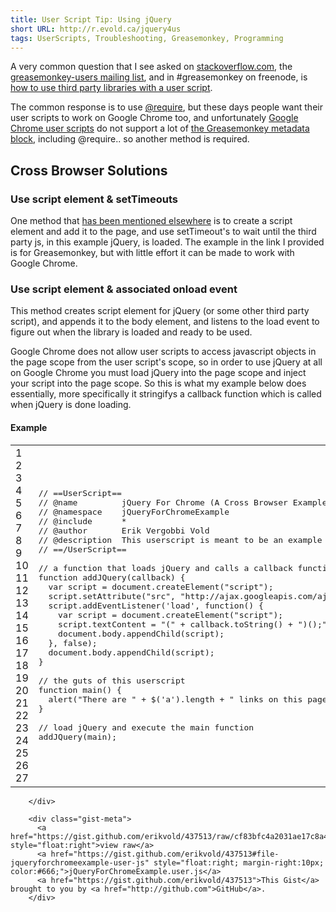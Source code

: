 ```yaml
---
title: User Script Tip: Using jQuery
short URL: http://r.evold.ca/jquery4us
tags: UserScripts, Troubleshooting, Greasemonkey, Programming
---
```

A very common question that I see asked on <a title="StackOverflow" rel="external" rev="vote-for" target="_blank" href="http://stackoverflow.com/">stackoverflow.com</a>, the <a title="greasemonkey-users" rel="external" rev="vote-for" target="_blank" href="http://groups.google.com/group/greasemonkey-users">greasemonkey-users mailing list</a>, and in #greasemonkey on freenode, is <a title="Third-Party Libraries" rel="external" rev="vote-for" target="_blank" href="http://wiki.greasespot.net/Third-Party_Libraries">how to use third party libraries with a user script</a>.
</p>

<p>
The common response is to use <a title="@require - Metadata block - Greasemonkey" rel="external" rev="vote-for" target="_blank" href="http://wiki.greasespot.net/Metadata_Block#.40require">@require</a>, but these days people want their user scripts to work on Google Chrome too, and unfortunately <a title="Google Chrome User Scripts" rel="external nofollow" rev="vote-against" target="_blank" href="http://www.chromium.org/developers/design-documents/user-scripts">Google Chrome user scripts</a> do not support a lot of <a title="Metadata block - Greasemonkey" rel="external" rev="vote-for" target="_blank" href="http://wiki.greasespot.net/Metadata_Block">the Greasemonkey metadata block</a>, including @require.. so another method is required.
</p>
<h2>Cross Browser Solutions</h2>
<h3>Use script element &amp; setTimeouts</h3>
<p>
One method that <a rel="external nofollow" rev="vote-against" target="_blank" href="http://joanpiedra.com/jquery/greasemonkey/">has been mentioned elsewhere</a> is to create a script element and add it to the page, and use setTimeout's to wait until the third party js, in this example jQuery, is loaded. The example in the link I provided is for Greasemonkey, but with little effort it can be made to work with Google Chrome.
</p>

<h3>Use script element &amp; associated onload event</h3>
<p>
This method creates script element for jQuery (or some other third party script), and appends it to the body element, and listens to the load event to figure out when the library is loaded and ready to be used.
</p>

<p>
Google Chrome does not allow user scripts to access javascript objects in the page scope from the user script's scope, so in order to use jQuery at all on Google Chrome you must load jQuery into the page scope and inject your script into the page scope. So this is what my example below does essentially, more specifically it stringifys a callback function which is called when jQuery is done loading.
</p>

<h4>Example</h4>
<script src="http://gist.github.com/437513.js"></script><link href="https://gist.github.com/assets/embed-0af287a4b5c981db301049e56f06e5d3.css" media="screen" rel="stylesheet"><div id="gist437513" class="gist">
      <div class="gist-file">
        <div class="gist-data gist-syntax">



  <div class="file-data">
    <table class="lines highlight" cellpadding="0" cellspacing="0">
      <tbody><tr>
        <td class="line-numbers">
          <span class="line-number" id="file-jqueryforchromeexample-user-js-L1" rel="file-jqueryforchromeexample-user-js-L1">1</span>
          <span class="line-number" id="file-jqueryforchromeexample-user-js-L2" rel="file-jqueryforchromeexample-user-js-L2">2</span>
          <span class="line-number" id="file-jqueryforchromeexample-user-js-L3" rel="file-jqueryforchromeexample-user-js-L3">3</span>
          <span class="line-number" id="file-jqueryforchromeexample-user-js-L4" rel="file-jqueryforchromeexample-user-js-L4">4</span>
          <span class="line-number" id="file-jqueryforchromeexample-user-js-L5" rel="file-jqueryforchromeexample-user-js-L5">5</span>
          <span class="line-number" id="file-jqueryforchromeexample-user-js-L6" rel="file-jqueryforchromeexample-user-js-L6">6</span>
          <span class="line-number" id="file-jqueryforchromeexample-user-js-L7" rel="file-jqueryforchromeexample-user-js-L7">7</span>
          <span class="line-number" id="file-jqueryforchromeexample-user-js-L8" rel="file-jqueryforchromeexample-user-js-L8">8</span>
          <span class="line-number" id="file-jqueryforchromeexample-user-js-L9" rel="file-jqueryforchromeexample-user-js-L9">9</span>
          <span class="line-number" id="file-jqueryforchromeexample-user-js-L10" rel="file-jqueryforchromeexample-user-js-L10">10</span>
          <span class="line-number" id="file-jqueryforchromeexample-user-js-L11" rel="file-jqueryforchromeexample-user-js-L11">11</span>
          <span class="line-number" id="file-jqueryforchromeexample-user-js-L12" rel="file-jqueryforchromeexample-user-js-L12">12</span>
          <span class="line-number" id="file-jqueryforchromeexample-user-js-L13" rel="file-jqueryforchromeexample-user-js-L13">13</span>
          <span class="line-number" id="file-jqueryforchromeexample-user-js-L14" rel="file-jqueryforchromeexample-user-js-L14">14</span>
          <span class="line-number" id="file-jqueryforchromeexample-user-js-L15" rel="file-jqueryforchromeexample-user-js-L15">15</span>
          <span class="line-number" id="file-jqueryforchromeexample-user-js-L16" rel="file-jqueryforchromeexample-user-js-L16">16</span>
          <span class="line-number" id="file-jqueryforchromeexample-user-js-L17" rel="file-jqueryforchromeexample-user-js-L17">17</span>
          <span class="line-number" id="file-jqueryforchromeexample-user-js-L18" rel="file-jqueryforchromeexample-user-js-L18">18</span>
          <span class="line-number" id="file-jqueryforchromeexample-user-js-L19" rel="file-jqueryforchromeexample-user-js-L19">19</span>
          <span class="line-number" id="file-jqueryforchromeexample-user-js-L20" rel="file-jqueryforchromeexample-user-js-L20">20</span>
          <span class="line-number" id="file-jqueryforchromeexample-user-js-L21" rel="file-jqueryforchromeexample-user-js-L21">21</span>
          <span class="line-number" id="file-jqueryforchromeexample-user-js-L22" rel="file-jqueryforchromeexample-user-js-L22">22</span>
          <span class="line-number" id="file-jqueryforchromeexample-user-js-L23" rel="file-jqueryforchromeexample-user-js-L23">23</span>
          <span class="line-number" id="file-jqueryforchromeexample-user-js-L24" rel="file-jqueryforchromeexample-user-js-L24">24</span>
          <span class="line-number" id="file-jqueryforchromeexample-user-js-L25" rel="file-jqueryforchromeexample-user-js-L25">25</span>
          <span class="line-number" id="file-jqueryforchromeexample-user-js-L26" rel="file-jqueryforchromeexample-user-js-L26">26</span>
          <span class="line-number" id="file-jqueryforchromeexample-user-js-L27" rel="file-jqueryforchromeexample-user-js-L27">27</span>
        </td>
        <td class="line-data">
          <pre class="line-pre"><div class="line" id="file-jqueryforchromeexample-user-js-LC1"><span class="c1">// ==UserScript==</span></div><div class="line" id="file-jqueryforchromeexample-user-js-LC2"><span class="c1">// @name         jQuery For Chrome (A Cross Browser Example)</span></div><div class="line" id="file-jqueryforchromeexample-user-js-LC3"><span class="c1">// @namespace    jQueryForChromeExample</span></div><div class="line" id="file-jqueryforchromeexample-user-js-LC4"><span class="c1">// @include      *</span></div><div class="line" id="file-jqueryforchromeexample-user-js-LC5"><span class="c1">// @author       Erik Vergobbi Vold</span></div><div class="line" id="file-jqueryforchromeexample-user-js-LC6"><span class="c1">// @description  This userscript is meant to be an example on how to use jQuery in a userscript on Google Chrome.</span></div><div class="line" id="file-jqueryforchromeexample-user-js-LC7"><span class="c1">// ==/UserScript==</span></div><div class="line" id="file-jqueryforchromeexample-user-js-LC8">&nbsp;</div><div class="line" id="file-jqueryforchromeexample-user-js-LC9"><span class="c1">// a function that loads jQuery and calls a callback function when jQuery has finished loading</span></div><div class="line" id="file-jqueryforchromeexample-user-js-LC10"><span class="kd">function</span> <span class="nx">addJQuery</span><span class="p">(</span><span class="nx">callback</span><span class="p">)</span> <span class="p">{</span></div><div class="line" id="file-jqueryforchromeexample-user-js-LC11">  <span class="kd">var</span> <span class="nx">script</span> <span class="o">=</span> <span class="nb">document</span><span class="p">.</span><span class="nx">createElement</span><span class="p">(</span><span class="s2">"script"</span><span class="p">);</span></div><div class="line" id="file-jqueryforchromeexample-user-js-LC12">  <span class="nx">script</span><span class="p">.</span><span class="nx">setAttribute</span><span class="p">(</span><span class="s2">"src"</span><span class="p">,</span> <span class="s2">"http://ajax.googleapis.com/ajax/libs/jquery/1.4.2/jquery.min.js"</span><span class="p">);</span></div><div class="line" id="file-jqueryforchromeexample-user-js-LC13">  <span class="nx">script</span><span class="p">.</span><span class="nx">addEventListener</span><span class="p">(</span><span class="s1">'load'</span><span class="p">,</span> <span class="kd">function</span><span class="p">()</span> <span class="p">{</span></div><div class="line" id="file-jqueryforchromeexample-user-js-LC14">    <span class="kd">var</span> <span class="nx">script</span> <span class="o">=</span> <span class="nb">document</span><span class="p">.</span><span class="nx">createElement</span><span class="p">(</span><span class="s2">"script"</span><span class="p">);</span></div><div class="line" id="file-jqueryforchromeexample-user-js-LC15">    <span class="nx">script</span><span class="p">.</span><span class="nx">textContent</span> <span class="o">=</span> <span class="s2">"("</span> <span class="o">+</span> <span class="nx">callback</span><span class="p">.</span><span class="nx">toString</span><span class="p">()</span> <span class="o">+</span> <span class="s2">")();"</span><span class="p">;</span></div><div class="line" id="file-jqueryforchromeexample-user-js-LC16">    <span class="nb">document</span><span class="p">.</span><span class="nx">body</span><span class="p">.</span><span class="nx">appendChild</span><span class="p">(</span><span class="nx">script</span><span class="p">);</span></div><div class="line" id="file-jqueryforchromeexample-user-js-LC17">  <span class="p">},</span> <span class="kc">false</span><span class="p">);</span></div><div class="line" id="file-jqueryforchromeexample-user-js-LC18">  <span class="nb">document</span><span class="p">.</span><span class="nx">body</span><span class="p">.</span><span class="nx">appendChild</span><span class="p">(</span><span class="nx">script</span><span class="p">);</span></div><div class="line" id="file-jqueryforchromeexample-user-js-LC19"><span class="p">}</span></div><div class="line" id="file-jqueryforchromeexample-user-js-LC20">&nbsp;</div><div class="line" id="file-jqueryforchromeexample-user-js-LC21"><span class="c1">// the guts of this userscript</span></div><div class="line" id="file-jqueryforchromeexample-user-js-LC22"><span class="kd">function</span> <span class="nx">main</span><span class="p">()</span> <span class="p">{</span></div><div class="line" id="file-jqueryforchromeexample-user-js-LC23">  <span class="nx">alert</span><span class="p">(</span><span class="s2">"There are "</span> <span class="o">+</span> <span class="nx">$</span><span class="p">(</span><span class="s1">'a'</span><span class="p">).</span><span class="nx">length</span> <span class="o">+</span> <span class="s2">" links on this page."</span><span class="p">);</span></div><div class="line" id="file-jqueryforchromeexample-user-js-LC24"><span class="p">}</span></div><div class="line" id="file-jqueryforchromeexample-user-js-LC25">&nbsp;</div><div class="line" id="file-jqueryforchromeexample-user-js-LC26"><span class="c1">// load jQuery and execute the main function</span></div><div class="line" id="file-jqueryforchromeexample-user-js-LC27"><span class="nx">addJQuery</span><span class="p">(</span><span class="nx">main</span><span class="p">);</span></div></pre>
        </td>
      </tr>
    </tbody></table>
  </div>

        </div>

        <div class="gist-meta">
          <a href="https://gist.github.com/erikvold/437513/raw/cf83bfc4a2031ae17c8a480dc010ee19e04cf141/jQueryForChromeExample.user.js" style="float:right">view raw</a>
          <a href="https://gist.github.com/erikvold/437513#file-jqueryforchromeexample-user-js" style="float:right; margin-right:10px; color:#666;">jQueryForChromeExample.user.js</a>
          <a href="https://gist.github.com/erikvold/437513">This Gist</a> brought to you by <a href="http://github.com">GitHub</a>.
        </div>
